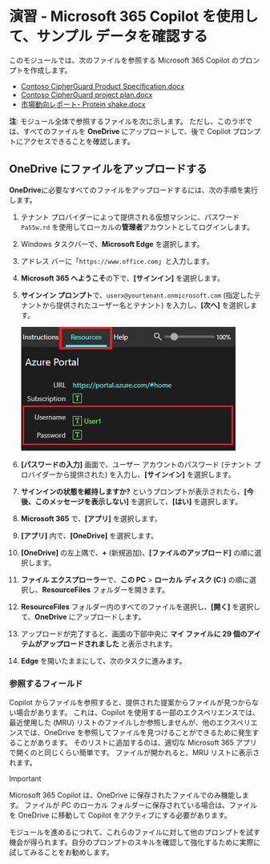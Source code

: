 # 演習 - Microsoft 365 Copilot を使用して、サンプル データを確認する

このモジュールでは、次のファイルを参照する Microsoft 365 Copilot のプロンプトを作成します。

- [Contoso CipherGuard Product Specification.docx](https://go.microsoft.com/fwlink/?linkid=2269123)
- [Contoso CipherGuard project plan.docx](https://go.microsoft.com/fwlink/?linkid=2268924)
- [市場動向レポート- Protein shake.docx](https://go.microsoft.com/fwlink/?linkid=2268827)

**注**: モジュール全体で参照するファイルを次に示します。 ただし、このラボでは、すべてのファイルを **OneDrive** にアップロードして、後で Copilot プロンプトにアクセスできることを確認します。

## OneDrive にファイルをアップロードする

**OneDrive**に必要なすべてのファイルをアップロードするには、次の手順を実行します。

1. テナント プロバイダーによって提供される仮想マシンに、パスワード `Pa55w.rd` を使用してローカルの**管理者**アカウントとしてログインします。
2. Windows タスクバーで、**Microsoft Edge** を選択します。
3. アドレス バーに「`https://www.office.com`」と入力します。
4. **Microsoft 365 へようこそ**の下で、**[サインイン]** を選択します。
5. **サインイン プロンプト**で、`userx@yourtenant.onmicrosoft.com` (指定したテナントから提供されたユーザー名とテナント) を入力し、**[次へ]** を選択します。

    [![Skillable の [リソース] ペインのスクリーンショット](../media/lab_resources_password.png)](../media/lab_resources_password.png#lightbox)

6. **[パスワードの入力]** 画面で、ユーザー アカウントのパスワード (テナント プロバイダーから提供された) を入力し、**[サインイン]** を選択します。
7. **サインインの状態を維持しますか?** というプロンプトが表示されたら、**[今後、このメッセージを表示しない]** を選択して、**[はい]** を選択します。
8. **Microsoft 365** で、**[アプリ]** を選択します。
9. **[アプリ]** 内で、**[OneDrive]** を選択します。
10. **[OneDrive]** の左上隅で、**+** (新規追加)、**[ファイルのアップロード]** の順に選択します。
11. **ファイル エクスプローラー**で、**この PC** > **ローカル ディスク (C:)** の順に選択し、**ResourceFiles** フォルダーを開きます。
12. **ResourceFiles** フォルダー内のすべてのファイルを選択し、**[開く]** を選択して、**OneDrive** にアップロードします。
13. アップロードが完了すると、画面の下部中央に **マイ ファイルに 29 個のアイテムがアップロードされました** と表示されます。
14. **Edge** を開いたままにして、次のタスクに進みます。

### 参照するフィールド

Copilot からファイルを参照すると、提供された提案からファイルが見つからない場合があります。 これは、Copilot を使用する一部のエクスペリエンスでは、最近使用した (MRU) リストのファイルしか参照しませんが、他のエクスペリエンスでは、OneDrive を参照してファイルを見つけることができるために発生することがあります。 そのリストに追加するのは、適切な Microsoft 365 アプリで開くのと同じくらい簡単です。  ファイルが開かれると、MRU リストに表示されます。

> [!IMPORTANT]
> Microsoft 365 Copilot は、OneDrive に保存されたファイルでのみ機能します。 ファイルが PC のローカル フォルダーに保存されている場合は、ファイルを OneDrive に移動して Copilot をアクティブにする必要があります。

モジュールを進めるにつれて、これらのファイルに対して他のプロンプトを試す機会が得られます。自分のプロンプトのスキルを確認して強化するために実際に試してみることをお勧めします。
